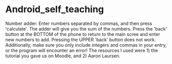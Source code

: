 Android_self_teaching
=====================

Number adder: Enter numbers separated by commas, and then press 'calculate'. The adder will give you the sum of the numbers. Press the 'back' button at the BOTTOM of the phone to return to the main scree and enter new numbers to add. Pressing the UPPER 'back' button does not work. Additionally, make sure you only include integers and commas in your entry, or the program will encounter an error! The resources I used were 1) the tutorial you gave us on Moodle, and 2) Aaron Laursen.
